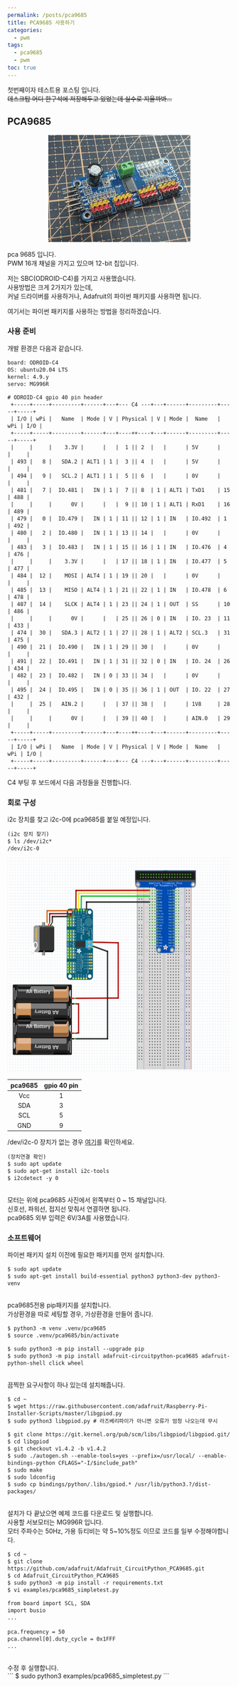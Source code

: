 ```yaml
---
permalink: /posts/pca9685
title: PCA9685 사용하기
categories:
  - pwm
tags:
  - pca9685
  - pwm
toc: true
---
```


첫번째이자 테스트용 포스팅 입니다.<br>
~~데스크탑 어디 한구석에 저장해두고 있었는데 실수로 지울까봐...~~<br>

## PCA9685

<p align="center">
  <img src="/assets/images/posts/pca9685.jpg" alt="pca9685" width="320" height="240">
</p>

pca 9685 입니다.<br>
PWM 16개 채널을 가지고 있으며 12-bit 칩입니다.<br>

저는 SBC(ODROID-C4)를 가지고 사용했습니다.<br>
사용방법은 크게 2가지가 있는데,<br>
커널 드라이버를 사용하거나, Adafruit의 파이썬 패키지를 사용하면 됩니다.<br>

여기서는 파이썬 패키지를 사용하는 방법을 정리하겠습니다.<br>

### 사용 준비

개발 환경은 다음과 같습니다.
```
board: ODROID-C4
OS: ubuntu20.04 LTS
kernel: 4.9.y
servo: MG996R
```

```
# ODROID-C4 gpio 40 pin header
 +-----+-----+---------+------+---+--- C4 ---+---+------+---------+-----+-----+
 | I/O | wPi |   Name  | Mode | V | Physical | V | Mode |  Name   | wPi | I/O |
 +-----+-----+---------+------+---+----++----+---+------+---------+-----+-----+
 |     |     |    3.3V |      |   |  1 || 2  |   |      | 5V      |     |     |
 | 493 |   8 |   SDA.2 | ALT1 | 1 |  3 || 4  |   |      | 5V      |     |     |
 | 494 |   9 |   SCL.2 | ALT1 | 1 |  5 || 6  |   |      | 0V      |     |     |
 | 481 |   7 |  IO.481 |   IN | 1 |  7 || 8  | 1 | ALT1 | TxD1    | 15  | 488 |
 |     |     |      0V |      |   |  9 || 10 | 1 | ALT1 | RxD1    | 16  | 489 |
 | 479 |   0 |  IO.479 |   IN | 1 | 11 || 12 | 1 | IN   | IO.492  | 1   | 492 |
 | 480 |   2 |  IO.480 |   IN | 1 | 13 || 14 |   |      | 0V      |     |     |
 | 483 |   3 |  IO.483 |   IN | 1 | 15 || 16 | 1 | IN   | IO.476  | 4   | 476 |
 |     |     |    3.3V |      |   | 17 || 18 | 1 | IN   | IO.477  | 5   | 477 |
 | 484 |  12 |    MOSI | ALT4 | 1 | 19 || 20 |   |      | 0V      |     |     |
 | 485 |  13 |    MISO | ALT4 | 1 | 21 || 22 | 1 | IN   | IO.478  | 6   | 478 |
 | 487 |  14 |    SLCK | ALT4 | 1 | 23 || 24 | 1 | OUT  | SS      | 10  | 486 |
 |     |     |      0V |      |   | 25 || 26 | 0 | IN   | IO. 23  | 11  | 433 |
 | 474 |  30 |   SDA.3 | ALT2 | 1 | 27 || 28 | 1 | ALT2 | SCL.3   | 31  | 475 |
 | 490 |  21 |  IO.490 |   IN | 1 | 29 || 30 |   |      | 0V      |     |     |
 | 491 |  22 |  IO.491 |   IN | 1 | 31 || 32 | 0 | IN   | IO. 24  | 26  | 434 |
 | 482 |  23 |  IO.482 |   IN | 0 | 33 || 34 |   |      | 0V      |     |     |
 | 495 |  24 |  IO.495 |   IN | 0 | 35 || 36 | 1 | OUT  | IO. 22  | 27  | 432 |
 |     |  25 |   AIN.2 |      |   | 37 || 38 |   |      | 1V8     | 28  |     |
 |     |     |      0V |      |   | 39 || 40 |   |      | AIN.0   | 29  |     |
 +-----+-----+---------+------+---+----++----+---+------+---------+-----+-----+
 | I/O | wPi |   Name  | Mode | V | Physical | V | Mode |  Name   | wPi | I/O |
 +-----+-----+---------+------+---+--- C4 ---+---+------+---------+-----+-----+
```

C4 부팅 후 보드에서 다음 과정들을 진행합니다.

### 회로 구성

i2c 장치를 찾고 i2c-0에 pca9685를 붙일 예정입니다.
```
(i2c 장치 찾기)
$ ls /dev/i2c*
/dev/i2c-0
```

<p align="center">
  <img src="/assets/images/posts/pca9685_circuit.png" alt="pca9685" width="640" height="480">

</p>

| pca9685 | gpio 40 pin |
| :---: | :---: |
| Vcc | 1 |
| SDA | 3 |
| SCL | 5 |
| GND | 9 |

<span style="{{ site.code }}">/dev/i2c-0</span> 장치가 없는 경우 <a href="https://wiki.odroid.com/odroid-c4/application_note/gpio/i2c#enable_i2c_with_dt_overlays">여기</a>를 확인하세요.

```
(장치연결 확인)
$ sudo apt update
$ sudo apt-get install i2c-tools
$ i2cdetect -y 0
```
<br>
모터는 위에 pca9685 사진에서 왼쪽부터 0 ~ 15 채널입니다.<br>
신호선, 파워선, 접지선 맞춰서 연결하면 됩니다.<br>
pca9685 외부 입력은 6V/3A를 사용했습니다.<br>

### 소프트웨어

파이썬 패키지 설치 이전에 필요한 패키지를 먼저 설치합니다.<br>

```
$ sudo apt update
$ sudo apt-get install build-essential python3 python3-dev python3-venv
```
<br>
pca9685전용 pip패키지를 설치합니다.<br>
가상환경을 따로 세팅할 경우, 가상환경을 만들어 줍니다.<br>

```
$ python3 -m venv .venv/pca9685
$ source .venv/pca9685/bin/activate
```
```
$ sudo python3 -m pip install --upgrade pip
$ sudo python3 -m pip install adafruit-circuitpython-pca9685 adafruit-python-shell click wheel
```
<br>
끔찍한 요구사항이 하나 있는데 설치해줍니다.<br>

```
$ cd ~
$ wget https://raw.githubusercontent.com/adafruit/Raspberry-Pi-Installer-Scripts/master/libgpiod.py
$ sudo python3 libgpiod.py # 라즈베리파이가 아니면 오류가 엄청 나오는데 무시
```

```
$ git clone https://git.kernel.org/pub/scm/libs/libgpiod/libgpiod.git/
$ cd libgpiod
$ git checkout v1.4.2 -b v1.4.2
$ sudo ./autogen.sh --enable-tools=yes --prefix=/usr/local/ --enable-bindings-python CFLAGS="-I/$include_path"
$ sudo make
$ sudo ldconfig
$ sudo cp bindings/python/.libs/gpiod.* /usr/lib/python3.?/dist-packages/
```
<br>
설치가 다 끝났으면 예제 코드를 다운로드 및 실행합니다.<br>
사용할 서보모터는 MG996R 입니다.<br>
모터 주파수는 50Hz, 가용 듀티비는 약 5~10%정도 이므로 코드를 일부 수정해야합니다.<br>

```
$ cd ~
$ git clone https://github.com/adafruit/Adafruit_CircuitPython_PCA9685.git
$ cd Adafruit_CircuitPython_PCA9685
$ sudo python3 -m pip install -r requirements.txt
$ vi examples/pca9685_simpletest.py
```

```
from board import SCL, SDA
import busio
...

pca.frequency = 50
pca.channel[0].duty_cycle = 0x1FFF
...

```
<br>
수정 후 실행합니다.<br>
```
$ sudo python3 examples/pca9685_simpletest.py
```
